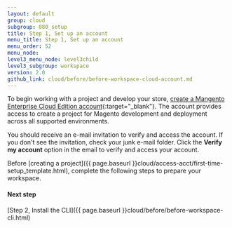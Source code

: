 ```yaml
---
layout: default
group: cloud
subgroup: 080_setup
title: Step 1, Set up an account
menu_title: Step 1, Set up an account
menu_order: 52
menu_node:
level3_menu_node: level3child
level3_subgroup: workspace
version: 2.0
github_link: cloud/before/before-workspace-cloud-account.md
---
```


To begin working with a project and develop your store, [create a Mangento Enterprise Cloud Edition account](https://accounts.magento.cloud){:target="_blank"}. The account provides access to create a project for Magento development and deployment across all supported environments.

You should receive an e-mail invitation to verify and access the account. If you don't see the invitation, check your junk e-mail folder. Click the **Verify my account** option in the email to verify and access your account.

Before [creating a project]({{ page.baseurl }}cloud/access-acct/first-time-setup_template.html), complete the following steps to prepare your workspace.

#### Next step
[Step 2, Install the CLI]({{ page.baseurl }}cloud/before/before-workspace-cli.html)
